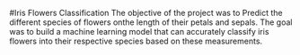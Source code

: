 #Iris Flowers Classification
The objective of the project was to Predict the different species of flowers onthe length of their petals and sepals. 
The goal was to build a machine learning model that can accurately classify iris flowers into their respective species based on these measurements.
